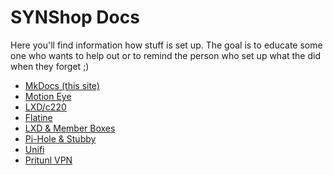 # SYNShop Docs  

Here you'll find information how stuff is set up.  The goal
is to educate some one who wants to help out or to
remind the person who set up what the did when 
they forget ;)

* [MkDocs (this site)](docs/docs.md)
* [Motion Eye](docs/motioneye.md)
* [LXD/c220](docs/c220.md)
* [Flatine](docs/flatline.md)
* [LXD & Member Boxes](docs/lxd-member-boxes)
* [Pi-Hole & Stubby](docs/pi-hole-stubby.md)
* [Unifi](docs/unifi.md)
* [Pritunl VPN](docs/pritunl.md)
